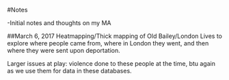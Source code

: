 #Notes

-Initial notes and thoughts on my MA

##March 6, 2017
Heatmapping/Thick mapping of Old Bailey/London Lives to explore where people came from,
where in London they went, and then where they were sent upon deportation.

Larger issues at play: violence done to these people at the time, btu again as we use them
for data in these databases.
